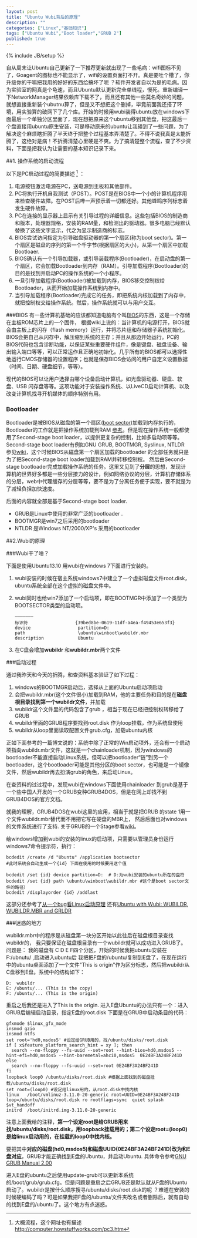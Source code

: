 ```yaml
---
layout: post
title: "Ubuntu Wubi背后的原理"
description: ""
categories: ["Linux","基础知识"]
tags: ["Ubuntu Wubi","Boot loader","GRUB 2"]
published: true
---
```


{% include JB/setup %}

自从周末让Ubuntu自己更新了一下推荐更新就出现了一些毛病：wifi图标不见了，Goagent的图标也不能显示了，wifi的设置页面打不开。真是要吐个槽了，你升级你的干嘛把我用的好好的东西给搞坏了呢 ？软件开发者自以为是的毛病。因为实验室的网真是个龟速，而且Ubuntu默认更新完全单线程，慢死。重新编译一下NetworkManager结果依赖库下载不了，而且还有其他一些莫名奇妙的问题，就想直接重新装个ubutnu算了，但是又不想把这个删掉，毕竟前面我还搭了环境，用实验算的破网下了几个库。开始的时候用wubi装得ubuntu放在windows下面最后一个单独分区里面了，现在想把原来这个ubuntu移到其他盘，把这最后一个盘直接用ubuntu原生安装，可是移动原来的ubuntu让我碰到了一些问题，为了解决这个麻烦瞎折腾了半天终于把整个过程基本弄清楚了。不得不说我真是太能折腾了，这绝对是病！不折腾清楚心里硬是不爽。为了搞清楚整个流程，查了不少资料，下面是把我认为让需要的基本知识记录下来。

##1. 操作系统的启动流程

以下是PC启动过程的简要描述 [^1] ：

 1. 电源按钮激活电源在PC，送电源到主板和其他部件。
 2. PC将执行开机自我测试（POST）。POST是在BIOS中一个小的计算机程序用来检查硬件故障。在POST后哔一声预示着一切都还好。其他蜂鸣序列标志着发生硬件故障。
 3. PC在连接的显示器上显示有关引导过程的详细信息。这些包括BIOS的制造商和版本，处理器规格，安装的RAM量，和检测出的驱动器。很多电脑已经默认替换了这些文字显示，代之为显示制造商的标志。
 4. BIOS尝试访问指定为引导磁盘驱动器的第一个扇区(称为boot sector)。第一个扇区是磁盘的序列的第一个千字节(根据扇区的大小)，从第一个扇区中加载Bootloaer.
 5. BIOS确认有一个引导加载器，或引导装载程序(Bootloader)，在启动盘的第一个扇区，它会加载Bootloader到内存（RAM）。引导加载程序(Bootloader)的目的是找到并启动PC的操作系统的一个小程序。
 6. 一旦引导加载程序(Bootloader)被加载到内存，BIOS移交控制权给Bootloader，从而开始加载操作系统到内存中。
 7. 当引导加载程序(Bootloader)完成它的任务，即把系统内核加载到了内存中，就把控制权交给操作系统。然后，操作系统就可以与用户交互。


###BIOS
有一些计算机基础的应该都知道电脑有个叫[BIOS][1]的东西，这是一个存储在主板ROM芯片上的一个固件， 根据wiki上说的：当计算机的电源打开，BIOS就会由主板上的闪存（flash memory）运行，并将芯片组和存储器子系统初始化。BIOS会把自己从闪存中，解压缩到系统的主存；并且从那边开始运行。PC的BIOS代码也包含诊断功能，以保证某些重要硬件组件，像是键盘、磁盘设备、输出输入端口等等，可以正常运作且正确地初始化。几乎所有的BIOS都可以选择性地运行CMOS存储器的设置程序；也就是保存BIOS会访问的用户自定义设置数据（时间、日期、硬盘细节，等等）。

现代的BIOS可以让用户选择由哪个设备启动计算机，如光盘驱动器、硬盘、软盘、USB 闪存盘等等。这项功能对于安装操作系统、以LiveCD启动计算机、以及改变计算机找寻开机媒体的顺序特别有用。

### Bootloader

Bootloader是被BIOS从磁盘的第一个扇区([boot sector][2])加载到内存执行的，Bootloader的工作就是把操作系统加载到RAM [参考][3]。但是现在操作系统一般都使用了Second-stage boot loader，以提供更复杂的控制，比如多启动项等等。Second-stage boot loader有例如GNU GRUB, BOOTMGR, Syslinux,  NTLDR 参见[wiki][4]，这个时候BIOS从磁盘第一个扇区加载的bootloader 的全部任务就只是为了把Second-stage boot loader加载到RAM并转移控制权。 然后由Second-stage bootloader完成加载操作系统的任务。这里又见到了**分层**的思想，发现计算机的世界好多都是一些分层接力的设计，例如网络协议的分层，计算机存储体系的分层，web中代理缓存的分层等等，要不是为了分离任务便于实现，要不就是为了减轻负担加快速度。


后面的内容就全部是基于Second-stage boot loader.

 - GRUB是Linux中使用的非常广泛的bootloader .
 - BOOTMGR是win7之后采用的bootloader
 - NTLDR 是Windows NT/2000/XP's 采用的bootloader 

##2.Wubi的原理

###Wubi干了啥？

下面是使用Ubuntu13.10 用wubi在windows 7下面进行安装的。

 1. wubi安装的时候在宿主系统windows7中建立了一个虚拟磁盘文件root.disk，ubuntu系统全部在这个虚拟的磁盘文件中。

 2. wubi同时也给win7添加了一个启动项，即在BOOTMGR中添加了一个类型为BOOTSECTOR类型的启动项。

        ———————
        标识符                  {39bed8be-0619-11df-a4ea-f49453e653f3}
        device                  partition=D:
        path                    \ubuntu\winboot\wubildr.mbr
        description             Ubuntu

 3. 在C盘会增加**wubildr** 和**wubildr.mbr**两个文件


###启动过程

通过我昨天和今天的折腾，和查资料基本验证了如下过程：

 1. windows的BOOTMGR启动后，选择从上面的Ubuntu启动项启动
 2. 会把wubildr.mbr(这个文件很小)加载到RAM，他的主要任务和目的是在**磁盘根目录找到第一个wubildr文件**，并加载
 3. wubildr这个文件里的代码包含了grub ，相当于现在已经把控制权转移给了GRUB
 4. wubildr里面的GRUB程序要找到root.disk 作为loop挂载，作为系统盘使用
 5. wubildr从loop里面读取配置文件grub.cfg，加载ubuntu内核 


正如下面参考的一篇博文说的：系统中除了正常的Win启动项外，还会有一个启动项指向wubildr.mbr文件，这就是一个chainloader机制，因为windows的bootloader不能直接启动Linux系统，但可以把bootloader“链”到另一个bootloader，这个bootloader可能是其他分区的boot sector，也可能是一个镜像文件，然后wubildr再去扮演grub的角色，来启动Linux。

在查资料的过过程中，发现wubi在windows下面使用chainloader 到grub是基于一个些中国人开发的一个GRUB变种GRUB4DOS，但是在网上却找不到GRUB4DOS的官方文档。

就我的理解，GRUB4DOS在wubi这里的应用，相当于就是把GRUB 的state 1用一个文件wubildr.mbr替代而不用把它写在硬盘的MBR上， 然后后面也对windows的文件系统进行了支持. 关于GRUB的一个Stage参看[wiki][5]。




给windows增加到wubi的安装的linux的启动项，只需要以管理员身份运行windows7命令提示符，执行：

    bcdedit /create /d "Ubuntu" /application bootsector 
    #此时系统会自动生成一个{id} 下面在使用的时候要用这个值
    
    bcdedit /set {id} device partition=D:  # D:为wubi安装的ubuntu所在的盘符
    bcdedit /set {id} path \ubuntu\winboot\wubildr.mbr #这个是boot sector文件的路径）
    bcdedit /displayorder {id} /addlast


这部分还参考了[从一个bug看Linux启动原理][6] 还有[Ubuntu with Wubi: WUBILDR, WUBILDR.MBR and GRLDR][7]

###迷惑的地方

wubildr.mbr中的程序是从磁盘第一块分区开始以此往后在磁盘根目录查找wubildr的，
我只要保证在磁盘根目录有一个wubildr就可以成功进入GRUB了。
问题是：
我的磁盘有 C D E F四个分区，开始的时候我把ubuntu安装在F:/ubnutu/ ,启动进入ubuntu后 我把把F盘的/ubuntu/复制到E盘了，在现在运行中的ubuntu桌面添加了一个文件"This is origin"作为区分标志，然后把wubildr从C盘移到E盘。系统中的结构如下：

    D:  wubildr
    E: /ubuntu/... (This is the copy)
    F: /ubuntu/... (This is the origin)
    
重启之后我还是进入了This is the origin. 进入E盘Ubuntu的办法只有一个：进入GRUB后编辑启动目录，指定E盘的root.disk
下面是在GRUB中启动条目的代码：

    gfxmode $linux_gfx_mode
	insmod gzio
	insmod ntfs
	set root='hd0,msdos5' #设定给GRUB用的，找/ubuntu/disks/root.disk
	if [ x$feature_platform_search_hint = xy ]; then
	  search --no-floppy --fs-uuid --set=root --hint-bios=hd0,msdos5 --hint-efi=hd0,msdos5 --hint-baremetal=ahci0,msdos5  0E24BF3A24BF241D
	else
	  search --no-floppy --fs-uuid --set=root 0E24BF3A24BF241D
	fi
	loopback loop0 /ubuntu/disks/root.disk #根据上面找到的磁盘挂载/ubuntu/disks/root.disk 
	set root=(loop0) #设定给linux用的，从root.disk中找内核
	linux	/boot/vmlinuz-3.11.0-20-generic root=UUID=0E24BF3A24BF241D loop=/ubuntu/disks/root.disk ro rootflags=sync  quiet splash $vt_handoff
	initrd	/boot/initrd.img-3.11.0-20-generic

注意上面我给的注释，**第一个设定root是给GRUB用来找/ubuntu/disks/root.disk，用loopback挂载用的；第二个设定root=(loop0)是给linux启动用的，在挂载的loop0中找内核。**

要把其中**对应的磁盘(hd0,msdos5)和磁盘UUID(0E24BF3A24BF241D)改为和E盘对应**，GRUB才能正确找到E盘的Ubuntu，并启动Ubuntu. 具体命令参考[GNU GRUB Manual 2.00][8]

进入E盘的ubuntu之后使用update-grub可以更新本系统的/boot/grub/grub.cfg。但是问题是重启之后GRUB还是默认就从F盘的Ubuntu启动了。wubildr是按什么顺序搜寻/ubuntu/disks/root.disk的呢 ？难道在安装的时候硬编码了吗？可是如果我把F盘的/ubuntu/文件夹改名或者删除后，就有自动的找到E盘的/ubuntu了。这个地方有点迷惑。

  [^1]: 大概流程，这个网址也有描述 http://computer.howstuffworks.com/pc3.htm


  [1]: http://zh.wikipedia.org/wiki/BIOS
  [2]: http://en.wikipedia.org/wiki/Boot_sector
  [3]: http://yunli.blog.51cto.com/831344/181630
  [4]: http://en.wikipedia.org/wiki/Booting#Second-stage_boot_loader
  [5]: http://en.wikipedia.org/wiki/GNU_GRUB
  [6]: http://blog.tomsheep.net/2011/07/08/linux-boot/
  [7]: http://ubuntu-with-wubi.blogspot.com/2011/01/wubildr-wubildrmbr-and-grldr.html
  [8]: http://www.gnu.org/software/grub/manual/grub.html